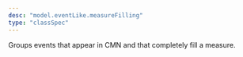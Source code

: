 ```yaml
---
desc: "model.eventLike.measureFilling"
type: "classSpec"
---
```


Groups events that appear in CMN and that completely fill a measure.